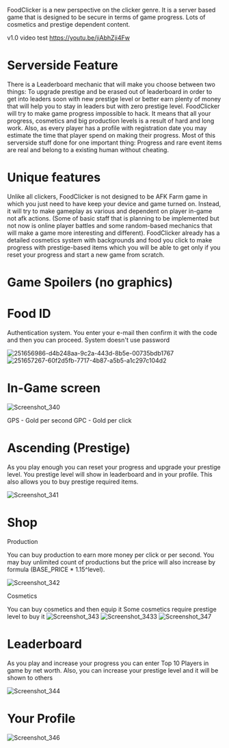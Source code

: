 FoodClicker is a new perspective on the clicker genre.
It is a server based game that is designed to be secure in terms
of game progress. Lots of cosmetics and prestige dependent content.
</h>

v1.0 video test
https://youtu.be/jiAbhZji4Fw

Serverside Feature
=
There is a Leaderboard mechanic that will make you choose between two things:
To upgrade prestige and be erased out of leaderboard in order to get into leaders soon
with new prestige level or better earn plenty of money that will help you to stay in leaders
but with zero prestige level. 
FoodClicker will try to make game progress impossible to hack. It means that all your progress,
cosmetics and big production levels is a result of hard and long work.
Also, as every player has a profile with registration date you may estimate the time that player spend
on making their progress. 
Most of this serverside stuff done for one important thing: Progress and rare event items are real and
belong to a existing human without cheating.

Unique features
=
Unlike all clickers, FoodClicker is not designed to be AFK Farm game in which you just need to have
keep your device and game turned on. Instead, it will try to make gameplay as various and dependent on player
in-game not afk actions. (Some of basic staff that is planning to be implemented but not now is online player battles and some random-based mechanics
that will make a game more interesting and different).
FoodClicker already has a detailed cosmetics system with backgrounds and food you click to make progress with prestige-based items which
you will be able to get only if you reset your progress and start a new game from scratch.

Game Spoilers (no graphics)
=

Food ID
=
Authentication system. You enter your e-mail then confirm it with the code
and then you can proceed. System doesn't use password

![251656986-d4b248aa-9c2a-443d-8b5e-00735bdb1767](https://github.com/slidrex/FoodClickerServer/assets/108924768/93c9802c-e3ac-44f0-9794-4a7601d6c830)
![251657267-60f2d5fb-7717-4b87-a5b5-a1c297c104d2](https://github.com/slidrex/FoodClickerServer/assets/108924768/405d2065-90cb-4703-8c53-32cc1dfd090b)

In-Game screen
=

![Screenshot_340](https://github.com/slidrex/FoodClickerServer/assets/108924768/49e26772-9134-44dc-ad6c-276a012a2c77)

GPS - Gold per second
GPC - Gold per click

Ascending (Prestige)
=
As you play enough you can reset your progress and upgrade your prestige level.
You prestige level will show in leaderboard and in your profile.
This also allows you to buy prestige required items.

![Screenshot_341](https://github.com/slidrex/FoodClickerServer/assets/108924768/e16111ae-48fa-4eec-ba38-1423250f528a)


Shop
=
Production

You can buy production to earn more money per click or per second.
You may buy unlimited count of productions but the price will also increase by formula (BASE_PRICE * 1.15^level).

![Screenshot_342](https://github.com/slidrex/FoodClickerServer/assets/108924768/902d9ad7-17c3-47c7-883b-6de91f5774bb)

Cosmetics

You can buy cosmetics and then equip it
Some cosmetics require prestige level to buy it
![Screenshot_343](https://github.com/slidrex/FoodClickerServer/assets/108924768/4f7e078c-1199-4728-acd1-9549f056553c)
![Screenshot_3433](https://github.com/slidrex/FoodClickerServer/assets/108924768/0384ab4d-ad4f-4fbb-a421-2ff36236269c)
![Screenshot_347](https://github.com/slidrex/FoodClickerServer/assets/108924768/19d6b92f-502e-4d93-ba7f-a752c193a328)

Leaderboard
=
As you play and increase your progress you can enter Top 10 Players in game by net worth.
Also, you can increase your prestige level and it will be shown to others

![Screenshot_344](https://github.com/slidrex/FoodClickerServer/assets/108924768/7f669442-e201-425c-8954-ac9e4922defc)

Your Profile
=
![Screenshot_346](https://github.com/slidrex/FoodClickerServer/assets/108924768/633d63b3-3369-4add-bf80-2160d1e7a248)
